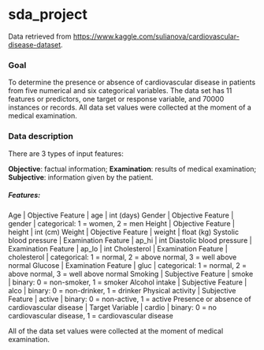 # sda_project

Data retrieved from https://www.kaggle.com/sulianova/cardiovascular-disease-dataset.

### Goal

To determine the presence or absence of cardiovascular disease in patients from five numerical and six categorical variables.
The data set has 11 features or predictors, one target or response variable, and 70000 instances or records.
All data set values were collected at the moment of a medical examination.

### Data description

There are 3 types of input features:

**Objective**: factual information;
**Examination**: results of medical examination;
**Subjective**: information given by the patient.

##### Features:

Age | Objective Feature | age | int (days)
Gender | Objective Feature | gender | categorical: 1 = women, 2 = men
Height | Objective Feature | height | int (cm)
Weight | Objective Feature | weight | float (kg)
Systolic blood pressure | Examination Feature | ap_hi | int
Diastolic blood pressure | Examination Feature | ap_lo | int
Cholesterol | Examination Feature | cholesterol | categorical: 1 = normal, 2 = above normal, 3 = well above normal
Glucose | Examination Feature | gluc | categorical: 1 = normal, 2 = above normal, 3 = well above normal
Smoking | Subjective Feature | smoke | binary: 0 = non-smoker, 1 = smoker
Alcohol intake | Subjective Feature | alco | binary: 0 = non-drinker, 1 = drinker
Physical activity | Subjective Feature | active | binary: 0 = non-active, 1 = active
Presence or absence of cardiovascular disease | Target Variable | cardio | binary: 0 = no cardiovascular disease, 1 = cardiovascular disease

All of the data set values were collected at the moment of medical examination.